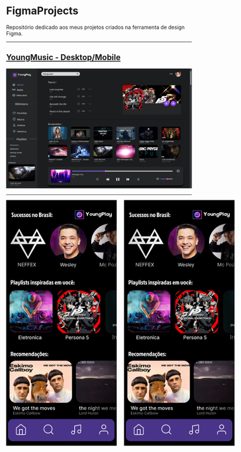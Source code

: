 # FigmaProjects
Repositório dedicado aos meus projetos criados na ferramenta de design Figma.
<hr>

<h2> <a href="https://www.figma.com/file/fkyNpbKMMlHTyx0Sqenr6l/YoungPlayer?type=design&node-id=0-1&mode=design">YoungMusic - Desktop/Mobile</a></h2>

![ImagemTelaDesktop](https://github.com/GustavoMeloFn/FigmaProjects/blob/main/MacBook%20Pro%2016_%20-%201.png)

<hr>

<div style="display: flex; gap: 20px;">
  <img src="https://github.com/GustavoMeloFn/FigmaProjects/blob/main/Android%20Large%20-%202.png" alt="Imagem 1" width="300">
  <img src="https://github.com/GustavoMeloFn/FigmaProjects/blob/main/Android%20Large%20-%202.png" alt="Imagem 2" width="300">
</div>
